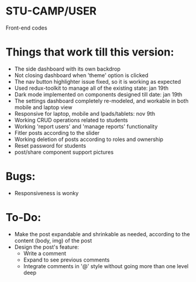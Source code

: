 # STU-CAMP/USER
Front-end codes

# Things that work till this version:
* The side dashboard with its own backdrop
* Not closing dashboard when 'theme' option is clicked
* The nav button highlighter issue fixed, so it is working as expected
* Used redux-toolkit to manage all of the existing state: jan 19th
* Dark mode implemented on components designed till date: jan 19th
* The settings dashboard completely re-modeled, and workable in both mobile and laptop view
* Responsive for laptop, mobile and Ipads/tablets: nov 9th
* Working CRUD operations related to students
* Working 'report users' and 'manage reports' functionality
* Fitler posts according to the slider
* Working deletion of posts according to roles and ownership
* Reset password for students
* post/share component support pictures

# Bugs:
* Responsiveness is wonky

# To-Do:
* Make the post expandable and shrinkable as needed, according to the content (body, img) of the post
* Design the post's feature:
    * Write a comment
    * Expand to see previous comments
    * Integrate comments in '@' style without going more than one level deep

    